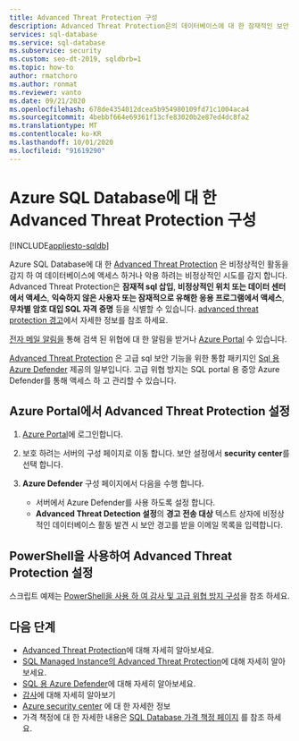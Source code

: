 ```yaml
---
title: Advanced Threat Protection 구성
description: Advanced Threat Protection은의 데이터베이스에 대 한 잠재적인 보안 위협을 나타내는 비정상적인 데이터베이스 활동을 검색 Azure SQL Database
services: sql-database
ms.service: sql-database
ms.subservice: security
ms.custom: seo-dt-2019, sqldbrb=1
ms.topic: how-to
author: rmatchoro
ms.author: ronmat
ms.reviewer: vanto
ms.date: 09/21/2020
ms.openlocfilehash: 678de4354012dcea5b954980109fd71c1004aca4
ms.sourcegitcommit: 4bebbf664e69361f13cfe83020b2e87ed4dc8fa2
ms.translationtype: MT
ms.contentlocale: ko-KR
ms.lasthandoff: 10/01/2020
ms.locfileid: "91619290"
---
```

# <a name="configure-advanced-threat-protection-for-azure-sql-database"></a>Azure SQL Database에 대 한 Advanced Threat Protection 구성
[!INCLUDE[appliesto-sqldb](../includes/appliesto-sqldb.md)]

Azure SQL Database에 대 한 [Advanced Threat Protection](threat-detection-overview.md) 은 비정상적인 활동을 감지 하 여 데이터베이스에 액세스 하거나 악용 하려는 비정상적인 시도를 감지 합니다. Advanced Threat Protection은 **잠재적 sql 삽입**, **비정상적인 위치 또는 데이터 센터에서 액세스**, **익숙하지 않은 사용자 또는 잠재적으로 유해한 응용 프로그램에서 액세스**, **무차별 암호 대입 SQL 자격 증명** 등을 식별할 수 있습니다. [advanced threat protection 경고](threat-detection-overview.md#alerts)에서 자세한 정보를 참조 하세요.

[전자 메일 알림을](threat-detection-overview.md#explore-detection-of-a-suspicious-event) 통해 검색 된 위협에 대 한 알림을 받거나 [Azure Portal](threat-detection-overview.md#explore-alerts-in-the-azure-portal) 수 있습니다.

[Advanced Threat Protection](threat-detection-overview.md) 은 고급 sql 보안 기능을 위한 통합 패키지인 [Sql 용 Azure Defender](azure-defender-for-sql.md) 제공의 일부입니다. 고급 위협 방지는 SQL portal 용 중앙 Azure Defender를 통해 액세스 하 고 관리할 수 있습니다.

## <a name="set-up-advanced-threat-protection-in-the-azure-portal"></a>Azure Portal에서 Advanced Threat Protection 설정

1. [Azure Portal](https://portal.azure.com)에 로그인합니다.
2. 보호 하려는 서버의 구성 페이지로 이동 합니다. 보안 설정에서 **security center**를 선택 합니다.
3. **Azure Defender** 구성 페이지에서 다음을 수행 합니다.

   - 서버에서 Azure Defender를 사용 하도록 설정 합니다.
   - **Advanced Threat Detection 설정**의 **경고 전송 대상** 텍스트 상자에 비정상적인 데이터베이스 활동 발견 시 보안 경고를 받을 이메일 목록을 입력합니다.

## <a name="set-up-advanced-threat-protection-using-powershell"></a>PowerShell을 사용하여 Advanced Threat Protection 설정

스크립트 예제는 [PowerShell을 사용 하 여 감사 및 고급 위협 방지 구성](scripts/auditing-threat-detection-powershell-configure.md)을 참조 하세요.

## <a name="next-steps"></a>다음 단계

- [Advanced Threat Protection](threat-detection-overview.md)에 대해 자세히 알아보세요.
- [SQL Managed Instance의 Advanced Threat Protection](../managed-instance/threat-detection-configure.md)에 대해 자세히 알아보세요.  
- [SQL 용 Azure Defender](azure-defender-for-sql.md)에 대해 자세히 알아보세요.
- [감사](../../azure-sql/database/auditing-overview.md)에 대해 자세히 알아보기
- [Azure security center](https://docs.microsoft.com/azure/security-center/security-center-intro) 에 대 한 자세한 정보
- 가격 책정에 대 한 자세한 내용은 [SQL Database 가격 책정 페이지](https://azure.microsoft.com/pricing/details/sql-database/) 를 참조 하세요.  
